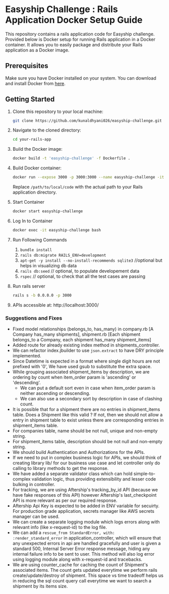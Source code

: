 # Easyship Challenge : Rails Application Docker Setup Guide

This repository contains a rails application code for Easyship challenge. 
Provided below is Docker setup for running Rails application in a Docker container. It allows you to easily package and distribute your Rails application as a Docker image.

## Prerequisites

Make sure you have Docker installed on your system. You can download and install Docker from [here](https://www.docker.com/get-started).

## Getting Started

1. Clone this repository to your local machine:

    ```bash
    git clone https://github.com/kunaldhyani026/easyship-challenge.git
    ```

2. Navigate to the cloned directory:

    ```bash
    cd your-rails-app
    ```

3. Build the Docker image:

    ```bash
    docker build -t 'easyship-challenge' -f Dockerfile .
    ```

4. Build Docker container:

    ```bash
    docker run --expose 3000 -p 3000:3000 --name easyship-challenge -it -v /path/to/local/code:/easyship-challenge -d easyship-challenge
    ```

    Replace `/path/to/local/code` with the actual path to your Rails application directory.

5. Start Container

    ```bash
    docker start easyship-challenge
    ```
6. Log In to Container
   
   ```bash
   docker exec -it easyship-challenge bash
   ```
7. Run Following Commands
   1. ```bundle install```
   2. ```rails db:migrate RAILS_ENV=development```
   3. ```apt-get -y install --no-install-recommends sqlite3``` //optional but helps in visualizing db data
   4. ```rails db:seed``` // optional, to populate developement data
   5. ```rspec``` // optional, to check that all the test cases are passing

8. Run rails server

   ```bash
   rails s -b 0.0.0.0 -p 3000
   ```

9. APIs accessible at: http://localhost:3000/


### Suggestions and Fixes
- Fixed model relationships (belongs_to, has_many) in company.rb [A Company has_many shipments], shipment.rb [Each shipment belongs_to a Company, each shipment has_many shipment_items]
- Added route for already existing index method in shipments_controller.
- We can refactor index.jbuilder to use `json.extract` to have DRY principle implemented.
- Since Datetime is expected in a format where single digit hours are not prefixed with '0', We have used gsub to substitute the extra space.
- While grouping associated shipment_items by description, we are ordering by count when item_order param is 'ascending' or 'descending'.
  - We can put a default sort even in case when item_order param is neither ascending or descending.
  - We can also use a secondary sort by description in case of clashing count.
- It is possible that for a shipment there are no entries in shipment_items table. Does a Shipment like this valid ? If not, then we should not allow a entry in shipment table to exist unless there are corresponding entries in shipment_items table.
- For companies table, name should be not null, unique and non-empty string.
- For shipment_items table, description should be not null and non-empty string.
- We should build Authentication and Authorizations for the APIs.
- If we need to put in complex business logic for APIs, we should think of creating library lib/ for our business use case and let controller only do calling to library methods to get the response.
- We have added a separate validator class which can hold simple-to-complex validation logic, thus providing extensibility and lesser code bulking in controller.
- For tracking, we are using Aftership's tracking_by_id API (because we have fake responses of this API) however Aftership's last_checkpoint API is more relevant as per our required response.
- Aftership Api Key is expected to be added in ENV variable for secuirty. For production grade application, secrets manager like AWS secrets manager can be used.
- We can create a separate logging module which logs errors along with relevant info (like x-request-id) to the log file.
-  We can add a `rescue_from StandardError, with: :render_standard_error` in application_controller, which will ensure that any unexpected errors in api are handled gracefully and user is given a standard 500, Internal Server Error response message, hiding any internal failure info to be sent to user. This method will also log error using logging module along with x-request-id and tracebacks.
- We are using counter_cache for caching the count of Shipment's associated items. The count gets updated everytime we perform rails create/update/destroy of shipment. This space vs time tradeoff helps us in reducing the sql count query call everytime we want to search a shipment by its items size.
